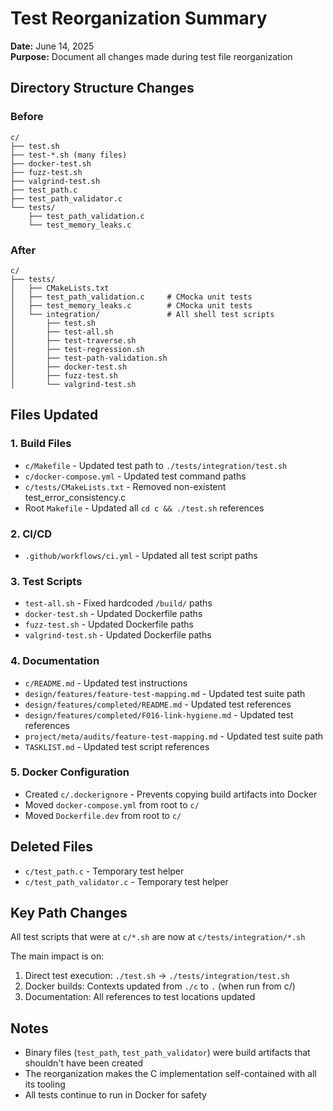 # Test Reorganization Summary

**Date:** June 14, 2025  
**Purpose:** Document all changes made during test file reorganization

## Directory Structure Changes

### Before
```
c/
├── test.sh
├── test-*.sh (many files)
├── docker-test.sh
├── fuzz-test.sh
├── valgrind-test.sh
├── test_path.c
├── test_path_validator.c
└── tests/
    ├── test_path_validation.c
    └── test_memory_leaks.c
```

### After
```
c/
├── tests/
│   ├── CMakeLists.txt
│   ├── test_path_validation.c     # CMocka unit tests
│   ├── test_memory_leaks.c        # CMocka unit tests
│   └── integration/               # All shell test scripts
│       ├── test.sh
│       ├── test-all.sh
│       ├── test-traverse.sh
│       ├── test-regression.sh
│       ├── test-path-validation.sh
│       ├── docker-test.sh
│       ├── fuzz-test.sh
│       └── valgrind-test.sh
```

## Files Updated

### 1. Build Files
- `c/Makefile` - Updated test path to `./tests/integration/test.sh`
- `c/docker-compose.yml` - Updated test command paths
- `c/tests/CMakeLists.txt` - Removed non-existent test_error_consistency.c
- Root `Makefile` - Updated all `cd c && ./test.sh` references

### 2. CI/CD
- `.github/workflows/ci.yml` - Updated all test script paths

### 3. Test Scripts
- `test-all.sh` - Fixed hardcoded `/build/` paths
- `docker-test.sh` - Updated Dockerfile paths
- `fuzz-test.sh` - Updated Dockerfile paths  
- `valgrind-test.sh` - Updated Dockerfile paths

### 4. Documentation
- `c/README.md` - Updated test instructions
- `design/features/feature-test-mapping.md` - Updated test suite path
- `design/features/completed/README.md` - Updated test references
- `design/features/completed/F016-link-hygiene.md` - Updated test references
- `project/meta/audits/feature-test-mapping.md` - Updated test suite path
- `TASKLIST.md` - Updated test script references

### 5. Docker Configuration
- Created `c/.dockerignore` - Prevents copying build artifacts into Docker
- Moved `docker-compose.yml` from root to `c/`
- Moved `Dockerfile.dev` from root to `c/`

## Deleted Files
- `c/test_path.c` - Temporary test helper
- `c/test_path_validator.c` - Temporary test helper

## Key Path Changes
All test scripts that were at `c/*.sh` are now at `c/tests/integration/*.sh`

The main impact is on:
1. Direct test execution: `./test.sh` → `./tests/integration/test.sh`
2. Docker builds: Contexts updated from `./c` to `.` (when run from c/)
3. Documentation: All references to test locations updated

## Notes
- Binary files (`test_path`, `test_path_validator`) were build artifacts that shouldn't have been created
- The reorganization makes the C implementation self-contained with all its tooling
- All tests continue to run in Docker for safety